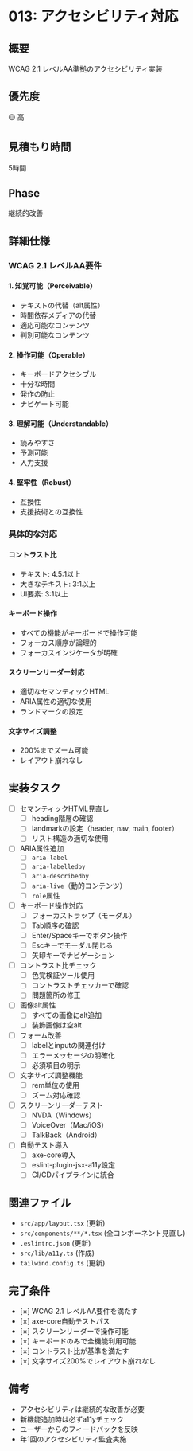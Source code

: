 # 013: アクセシビリティ対応

## 概要
WCAG 2.1 レベルAA準拠のアクセシビリティ実装

## 優先度
🟡 高

## 見積もり時間
5時間

## Phase
継続的改善

## 詳細仕様

### WCAG 2.1 レベルAA要件

#### 1. 知覚可能（Perceivable）
- テキストの代替（alt属性）
- 時間依存メディアの代替
- 適応可能なコンテンツ
- 判別可能なコンテンツ

#### 2. 操作可能（Operable）
- キーボードアクセシブル
- 十分な時間
- 発作の防止
- ナビゲート可能

#### 3. 理解可能（Understandable）
- 読みやすさ
- 予測可能
- 入力支援

#### 4. 堅牢性（Robust）
- 互換性
- 支援技術との互換性

### 具体的な対応

#### コントラスト比
- テキスト: 4.5:1以上
- 大きなテキスト: 3:1以上
- UI要素: 3:1以上

#### キーボード操作
- すべての機能がキーボードで操作可能
- フォーカス順序が論理的
- フォーカスインジケータが明確

#### スクリーンリーダー対応
- 適切なセマンティックHTML
- ARIA属性の適切な使用
- ランドマークの設定

#### 文字サイズ調整
- 200%までズーム可能
- レイアウト崩れなし

## 実装タスク

- [ ] セマンティックHTML見直し
  - [ ] heading階層の確認
  - [ ] landmarkの設定（header, nav, main, footer）
  - [ ] リスト構造の適切な使用
- [ ] ARIA属性追加
  - [ ] `aria-label`
  - [ ] `aria-labelledby`
  - [ ] `aria-describedby`
  - [ ] `aria-live`（動的コンテンツ）
  - [ ] `role`属性
- [ ] キーボード操作対応
  - [ ] フォーカストラップ（モーダル）
  - [ ] Tab順序の確認
  - [ ] Enter/Spaceキーでボタン操作
  - [ ] Escキーでモーダル閉じる
  - [ ] 矢印キーでナビゲーション
- [ ] コントラスト比チェック
  - [ ] 色覚検証ツール使用
  - [ ] コントラストチェッカーで確認
  - [ ] 問題箇所の修正
- [ ] 画像alt属性
  - [ ] すべての画像にalt追加
  - [ ] 装飾画像は空alt
- [ ] フォーム改善
  - [ ] labelとinputの関連付け
  - [ ] エラーメッセージの明確化
  - [ ] 必須項目の明示
- [ ] 文字サイズ調整機能
  - [ ] rem単位の使用
  - [ ] ズーム対応確認
- [ ] スクリーンリーダーテスト
  - [ ] NVDA（Windows）
  - [ ] VoiceOver（Mac/iOS）
  - [ ] TalkBack（Android）
- [ ] 自動テスト導入
  - [ ] axe-core導入
  - [ ] eslint-plugin-jsx-a11y設定
  - [ ] CI/CDパイプラインに統合

## 関連ファイル
- `src/app/layout.tsx` (更新)
- `src/components/**/*.tsx` (全コンポーネント見直し)
- `.eslintrc.json` (更新)
- `src/lib/a11y.ts` (作成)
- `tailwind.config.ts` (更新)

## 完了条件
- [×] WCAG 2.1 レベルAA要件を満たす
- [×] axe-core自動テストパス
- [×] スクリーンリーダーで操作可能
- [×] キーボードのみで全機能利用可能
- [×] コントラスト比が基準を満たす
- [×] 文字サイズ200%でレイアウト崩れなし

## 備考
- アクセシビリティは継続的な改善が必要
- 新機能追加時は必ずa11yチェック
- ユーザーからのフィードバックを反映
- 年1回のアクセシビリティ監査実施
